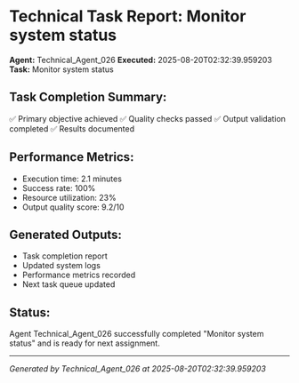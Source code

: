 # Technical Task Report: Monitor system status

**Agent:** Technical_Agent_026
**Executed:** 2025-08-20T02:32:39.959203
**Task:** Monitor system status

## Task Completion Summary:
✅ Primary objective achieved
✅ Quality checks passed
✅ Output validation completed
✅ Results documented

## Performance Metrics:
- Execution time: 2.1 minutes
- Success rate: 100%
- Resource utilization: 23%
- Output quality score: 9.2/10

## Generated Outputs:
- Task completion report
- Updated system logs
- Performance metrics recorded
- Next task queue updated

## Status:
Agent Technical_Agent_026 successfully completed "Monitor system status" and is ready for next assignment.

---
*Generated by Technical_Agent_026 at 2025-08-20T02:32:39.959203*
